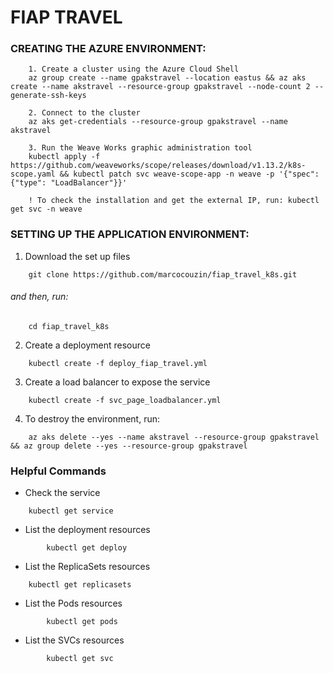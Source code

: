 # FIAP TRAVEL

### CREATING THE AZURE ENVIRONMENT:
```
    1. Create a cluster using the Azure Cloud Shell
    az group create --name gpakstravel --location eastus && az aks create --name akstravel --resource-group gpakstravel --node-count 2 --generate-ssh-keys 

    2. Connect to the cluster
    az aks get-credentials --resource-group gpakstravel --name akstravel
    
    3. Run the Weave Works graphic administration tool
    kubectl apply -f https://github.com/weaveworks/scope/releases/download/v1.13.2/k8s-scope.yaml && kubectl patch svc weave-scope-app -n weave -p '{"spec": {"type": "LoadBalancer"}}'
    
    ! To check the installation and get the external IP, run: kubectl get svc -n weave
```

### SETTING UP THE APPLICATION ENVIRONMENT:

1. Download the set up files
```
    git clone https://github.com/marcocouzin/fiap_travel_k8s.git
```
###### and then, run:

```
    cd fiap_travel_k8s
```

2. Create a deployment resource
```
    kubectl create -f deploy_fiap_travel.yml 
```

3. Create a load balancer to expose the service
```
    kubectl create -f svc_page_loadbalancer.yml    
```

4. To destroy the environment, run:
```
    az aks delete --yes --name akstravel --resource-group gpakstravel && az group delete --yes --resource-group gpakstravel
```


### Helpful Commands
- Check the service
```    
    kubectl get service
```

- List the deployment resources
```    
        kubectl get deploy
```

- List the ReplicaSets resources
```    
    kubectl get replicasets
```

- List the Pods resources
```    
        kubectl get pods
```

- List the SVCs resources
```    
        kubectl get svc
```